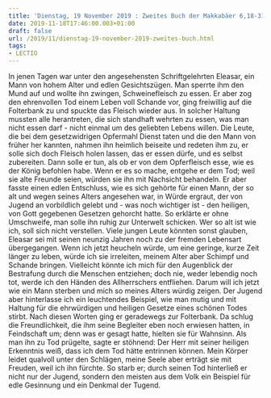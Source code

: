 ```yaml
---
title: 'Dienstag, 19 November 2019 : Zweites Buch der Makkabäer 6,18-31.'
date: 2019-11-18T17:46:00.003+01:00
draft: false
url: /2019/11/dienstag-19-november-2019-zweites-buch.html
tags: 
- LECTIO
---
```


In jenen Tagen war unter den angesehensten Schriftgelehrten Eleasar, ein Mann von hohem Alter und edlen Gesichtszügen. Man sperrte ihm den Mund auf und wollte ihn zwingen, Schweinefleisch zu essen. Er aber zog den ehrenvollen Tod einem Leben voll Schande vor, ging freiwillig auf die Folterbank zu und spuckte das Fleisch wieder aus. In solcher Haltung mussten alle herantreten, die sich standhaft wehrten zu essen, was man nicht essen darf - nicht einmal um des geliebten Lebens willen. Die Leute, die bei dem gesetzwidrigen Opfermahl Dienst taten und die den Mann von früher her kannten, nahmen ihn heimlich beiseite und redeten ihm zu, er solle sich doch Fleisch holen lassen, das er essen dürfe, und es selbst zubereiten. Dann solle er tun, als ob er von dem Opferfleisch esse, wie es der König befohlen habe. Wenn er es so mache, entgehe er dem Tod; weil sie alte Freunde seien, würden sie ihn mit Nachsicht behandeln. Er aber fasste einen edlen Entschluss, wie es sich gehörte für einen Mann, der so alt und wegen seines Alters angesehen war, in Würde ergraut, der von Jugend an vorbildlich gelebt und - was noch wichtiger ist - den heiligen, von Gott gegebenen Gesetzen gehorcht hatte. So erklärte er ohne Umschweife, man solle ihn ruhig zur Unterwelt schicken. Wer so alt ist wie ich, soll sich nicht verstellen. Viele jungen Leute könnten sonst glauben, Eleasar sei mit seinen neunzig Jahren noch zu der fremden Lebensart übergegangen. Wenn ich jetzt heucheln würde, um eine geringe, kurze Zeit länger zu leben, würde ich sie irreleiten, meinem Alter aber Schimpf und Schande bringen. Vielleicht könnte ich mich für den Augenblick der Bestrafung durch die Menschen entziehen; doch nie, weder lebendig noch tot, werde ich den Händen des Allherrschers entfliehen. Darum will ich jetzt wie ein Mann sterben und mich so meines Alters würdig zeigen. Der Jugend aber hinterlasse ich ein leuchtendes Beispiel, wie man mutig und mit Haltung für die ehrwürdigen und heiligen Gesetze eines schönen Todes stirbt. Nach diesen Worten ging er geradewegs zur Folterbank. Da schlug die Freundlichkeit, die ihm seine Begleiter eben noch erwiesen hatten, in Feindschaft um; denn was er gesagt hatte, hielten sie für Wahnsinn. Als man ihn zu Tod prügelte, sagte er stöhnend: Der Herr mit seiner heiligen Erkenntnis weiß, dass ich dem Tod hätte entrinnen können. Mein Körper leidet qualvoll unter den Schlägen, meine Seele aber erträgt sie mit Freuden, weil ich ihn fürchte. So starb er; durch seinen Tod hinterließ er nicht nur der Jugend, sondern den meisten aus dem Volk ein Beispiel für edle Gesinnung und ein Denkmal der Tugend.
